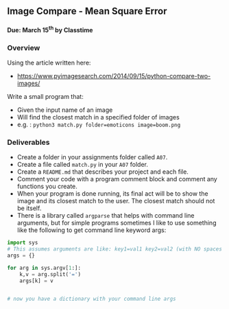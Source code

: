 ## Image Compare - Mean Square Error
#### Due: March 15<sup>th</sup> by Classtime


### Overview

Using the article written here:
- https://www.pyimagesearch.com/2014/09/15/python-compare-two-images/

Write a small program that:
- Given the input name of an image
- Will find the closest match in a specified folder of images
- e.g. : `python3 match.py folder=emoticons image=boom.png`

### Deliverables

- Create a folder in your assignments folder called `A07`.
- Create a file called `match.py` in your `A07` folder.
- Create a `README.md` that describes your project and each file.
- Comment your code with a program comment block and comment any functions you create.
- When your program is done running, its final act will be to show the image and its closest match to the user. The closest match should not be itself.
- There is a library called `argparse` that helps with command line arguments, but for simple programs sometimes I like to use something like the following to get command line keyword args:

```python
import sys
# This assumes arguments are like: key1=val1 key2=val2 (with NO spaces between key equal val!)
args = {}

for arg in sys.argv[1:]:
    k,v = arg.split('=')
    args[k] = v


# now you have a dictionary with your command line args
```


